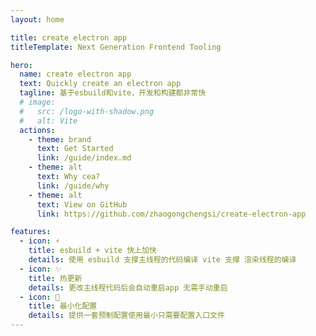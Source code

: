 ```yaml
---
layout: home

title: create electron app
titleTemplate: Next Generation Frontend Tooling

hero:
  name: create electron app
  text: Quickly create an electron app
  tagline: 基于esbuild和vite，开发和构建都非常快
  # image:
  #   src: /logo-with-shadow.png
  #   alt: Vite
  actions:
    - theme: brand
      text: Get Started
      link: /guide/index.md
    - theme: alt
      text: Why cea?
      link: /guide/why
    - theme: alt
      text: View on GitHub
      link: https://github.com/zhaogongchengsi/create-electron-app

features:
  - icon: ⚡
    title: esbuild + vite 快上加快
    details: 使用 esbuild 支撑主线程的代码编译 vite 支撑 渲染线程的编译
  - icon: ✨
    title: 热更新
    details: 更改主线程代码后会自动重启app 无需手动重启
  - icon: 💎
    title: 最小化配置
    details: 提供一套预制配置使用最小只需要配置入口文件
---
```

